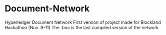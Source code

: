 # Document-Network
Hyperledger Document Network
First version of project made for Blockland Hackathon (Nov. 9-11)
The .bna is the last compiled version of the network
